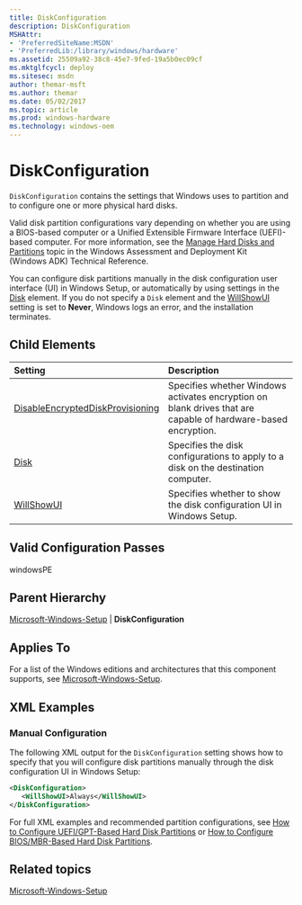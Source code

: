 ```yaml
---
title: DiskConfiguration
description: DiskConfiguration
MSHAttr:
- 'PreferredSiteName:MSDN'
- 'PreferredLib:/library/windows/hardware'
ms.assetid: 25509a92-38c8-45e7-9fed-19a5b0ec09cf
ms.mktglfcycl: deploy
ms.sitesec: msdn
author: themar-msft
ms.author: themar
ms.date: 05/02/2017
ms.topic: article
ms.prod: windows-hardware
ms.technology: windows-oem
---
```

# DiskConfiguration

`DiskConfiguration` contains the settings that Windows uses to partition and to configure one or more physical hard disks.

Valid disk partition configurations vary depending on whether you are using a BIOS-based computer or a Unified Extensible Firmware Interface (UEFI)-based computer. For more information, see the [Manage Hard Disks and Partitions](http://go.microsoft.com/fwlink/?LinkId=206671) topic in the Windows Assessment and Deployment Kit (Windows ADK) Technical Reference.

You can configure disk partitions manually in the disk configuration user interface (UI) in Windows Setup, or automatically by using settings in the [Disk](microsoft-windows-setup-diskconfiguration-disk.md) element. If you do not specify a `Disk` element and the [WillShowUI](microsoft-windows-setup-diskconfiguration-willshowui.md) setting is set to **Never**, Windows logs an error, and the installation terminates.

## Child Elements

| Setting                 | Description                                                                           |
|:------------------------|:--------------------------------------------------------------------------------------|
| [DisableEncryptedDiskProvisioning](microsoft-windows-setup-diskconfiguration-disableencrypteddiskprovisioning.md) | Specifies whether Windows activates encryption on blank drives that are capable of hardware-based encryption. |
| [Disk](microsoft-windows-setup-diskconfiguration-disk.md) | Specifies the disk configurations to apply to a disk on the destination computer. |
| [WillShowUI](microsoft-windows-setup-diskconfiguration-willshowui.md) | Specifies whether to show the disk configuration UI in Windows Setup. |

## Valid Configuration Passes

windowsPE

## Parent Hierarchy

[Microsoft-Windows-Setup](microsoft-windows-setup.md) | **DiskConfiguration**

## Applies To

For a list of the Windows editions and architectures that this component supports, see [Microsoft-Windows-Setup](microsoft-windows-setup.md).

## XML Examples

### Manual Configuration

The following XML output for the `DiskConfiguration` setting shows how to specify that you will configure disk partitions manually through the disk configuration UI in Windows Setup:

```XML
<DiskConfiguration>
   <WillShowUI>Always</WillShowUI>
</DiskConfiguration>
```

For full XML examples and recommended partition configurations, see [How to Configure UEFI/GPT-Based Hard Disk Partitions](http://go.microsoft.com/fwlink/?LinkId=214261) or [How to Configure BIOS/MBR-Based Hard Disk Partitions](http://go.microsoft.com/fwlink/?LinkId=214260).

## Related topics

[Microsoft-Windows-Setup](microsoft-windows-setup.md)
